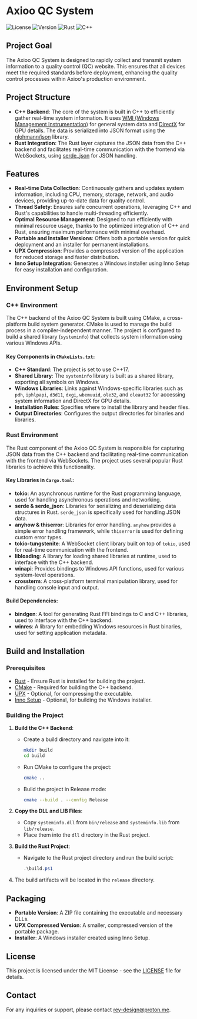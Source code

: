 # Axioo QC System

![License](https://img.shields.io/badge/license-MIT-blue) ![Version](https://img.shields.io/badge/version-0.1.0-purple) ![Rust](https://img.shields.io/badge/Rust-1.83.0-orange?logo=rust) ![C++](https://img.shields.io/badge/C++-17-brightgreen?logo=c%2B%2B)

## Project Goal

The Axioo QC System is designed to rapidly collect and transmit system information to a quality control (QC) website. This ensures that all devices meet the required standards before deployment, enhancing the quality control processes within Axioo's production environment.

## Project Structure

- **C++ Backend**: The core of the system is built in C++ to efficiently gather real-time system information. It uses [WMI (Windows Management Instrumentation)](https://docs.microsoft.com/en-us/windows/win32/wmisdk/wmi-start-page) for general system data and [DirectX](https://docs.microsoft.com/en-us/windows/win32/directx) for GPU details. The data is serialized into JSON format using the [nlohmann/json](https://github.com/nlohmann/json) library.
- **Rust Integration**: The Rust layer captures the JSON data from the C++ backend and facilitates real-time communication with the frontend via WebSockets, using [serde_json](https://crates.io/crates/serde_json) for JSON handling.

## Features

- **Real-time Data Collection**: Continuously gathers and updates system information, including CPU, memory, storage, network, and audio devices, providing up-to-date data for quality control.
- **Thread Safety**: Ensures safe concurrent operations, leveraging C++ and Rust's capabilities to handle multi-threading efficiently.
- **Optimal Resource Management**: Designed to run efficiently with minimal resource usage, thanks to the optimized integration of C++ and Rust, ensuring maximum performance with minimal overhead.
- **Portable and Installer Versions**: Offers both a portable version for quick deployment and an installer for permanent installations.
- **UPX Compression**: Provides a compressed version of the application for reduced storage and faster distribution.
- **Inno Setup Integration**: Generates a Windows installer using Inno Setup for easy installation and configuration.

## Environment Setup

### C++ Environment

The C++ backend of the Axioo QC System is built using CMake, a cross-platform build system generator. CMake is used to manage the build process in a compiler-independent manner. The project is configured to build a shared library (`systeminfo`) that collects system information using various Windows APIs.

#### Key Components in `CMakeLists.txt`:

- **C++ Standard**: The project is set to use C++17.
- **Shared Library**: The `systeminfo` library is built as a shared library, exporting all symbols on Windows.
- **Windows Libraries**: Links against Windows-specific libraries such as `pdh`, `iphlpapi`, `d3d11`, `dxgi`, `wbemuuid`, `ole32`, and `oleaut32` for accessing system information and DirectX for GPU details.
- **Installation Rules**: Specifies where to install the library and header files.
- **Output Directories**: Configures the output directories for binaries and libraries.

### Rust Environment

The Rust component of the Axioo QC System is responsible for capturing JSON data from the C++ backend and facilitating real-time communication with the frontend via WebSockets. The project uses several popular Rust libraries to achieve this functionality.

#### Key Libraries in `Cargo.toml`:

- **tokio**: An asynchronous runtime for the Rust programming language, used for handling asynchronous operations and networking.
- **serde & serde_json**: Libraries for serializing and deserializing data structures in Rust. `serde_json` is specifically used for handling JSON data.
- **anyhow & thiserror**: Libraries for error handling. `anyhow` provides a simple error handling framework, while `thiserror` is used for defining custom error types.
- **tokio-tungstenite**: A WebSocket client library built on top of `tokio`, used for real-time communication with the frontend.
- **libloading**: A library for loading shared libraries at runtime, used to interface with the C++ backend.
- **winapi**: Provides bindings to Windows API functions, used for various system-level operations.
- **crossterm**: A cross-platform terminal manipulation library, used for handling console input and output.

#### Build Dependencies:

- **bindgen**: A tool for generating Rust FFI bindings to C and C++ libraries, used to interface with the C++ backend.
- **winres**: A library for embedding Windows resources in Rust binaries, used for setting application metadata.

## Build and Installation

### Prerequisites

- [Rust](https://www.rust-lang.org/tools/install) - Ensure Rust is installed for building the project.
- [CMake](https://cmake.org/download/) - Required for building the C++ backend.
- [UPX](https://upx.github.io/) - Optional, for compressing the executable.
- [Inno Setup](https://jrsoftware.org/isinfo.php) - Optional, for building the Windows installer.

### Building the Project

1. **Build the C++ Backend**:
   - Create a build directory and navigate into it:
     ```bash
     mkdir build
     cd build
     ```
   - Run CMake to configure the project:
     ```bash
     cmake ..
     ```
   - Build the project in Release mode:
     ```bash
     cmake --build . --config Release
     ```

2. **Copy the DLL and LIB Files**:
   - Copy `systeminfo.dll` from `bin/release` and `systeminfo.lib` from `lib/release`.
   - Place them into the `dll` directory in the Rust project.

3. **Build the Rust Project**:
   - Navigate to the Rust project directory and run the build script:
     ```powershell
     .\build.ps1
     ```

4. The build artifacts will be located in the `release` directory.

## Packaging

- **Portable Version**: A ZIP file containing the executable and necessary DLLs.
- **UPX Compressed Version**: A smaller, compressed version of the portable package.
- **Installer**: A Windows installer created using Inno Setup.

## License

This project is licensed under the MIT License - see the [LICENSE](LICENSE) file for details.

## Contact

For any inquiries or support, please contact [rey-design@proton.me](mailto:rey-design@proton.me).